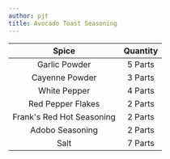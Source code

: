 ```yaml
---
author: pjt
title: Avocado Toast Seasoning
---
```


|           Spice           | Quantity |
|:-------------------------:|:--------:|
|       Garlic Powder       |  5 Parts |
|       Cayenne Powder      |  3 Parts |
|        White Pepper       |  4 Parts |
|     Red Pepper Flakes     |  2 Parts |
| Frank's Red Hot Seasoning |  2 Parts |
|      Adobo Seasoning      |  2 Parts |
|            Salt           |  7 Parts |
